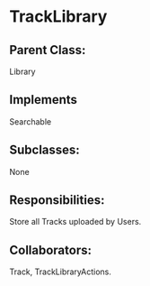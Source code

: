 # TrackLibrary

## Parent Class:
Library

## Implements
Searchable

## Subclasses:
None

## Responsibilities:
Store all Tracks uploaded by Users.

## Collaborators:
Track, TrackLibraryActions.